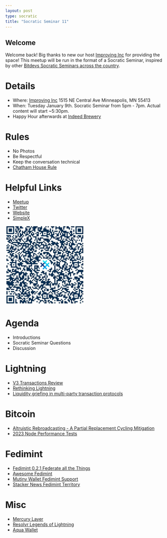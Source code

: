 ```yaml
---
layout: post
type: socratic
title: "Socratic Seminar 11"
---
```


## Welcome

Welcome back! Big thanks to new our host [Improving Inc](https://improving.com/) for providing the space!
This meetup will be run in the format of a Socratic Seminar, inspired by other [Bitdevs Socratic Seminars across the country](https://bitdevs.org/cities).

# Details
 - Where: [Improving Inc](https://www.google.com/maps/place/1515+NE+Central+Ave,+Minneapolis,+MN+55413/@45.0037797,-93.2469316,17z/data=!4m6!3m5!1s0x52b32d965c06ad57:0x277e62e6c3015129!8m2!3d45.0039428!4d-93.2456978!16s%2Fg%2F11bw3z3dw6) 1515 NE Central Ave Minneapolis, MN 55413
 - When: Tuesday January 9th. Socratic Seminar from 5pm - 7pm. Actual content will start ~5:30pm. 
 - Happy Hour afterwards at [Indeed Brewery](https://www.indeedbrewing.com/)

# Rules
 - No Photos
 - Be Respectful
 - Keep the conversation technical
 - [Chatham House Rule](https://www.facilitator.school/blog/chatham-house-rule)

# Helpful Links
 - [Meetup](https://www.meetup.com/minneapolis-bitcoin-developers/events/298091015/)
 - [Twitter](https://twitter.com/BitcoinersMPLS)
 - [Website](https://bitdevsmpls.org)
 - [SimpleX](https://simplex.chat/contact#/?v=1-2&smp=smp%3A%2F%2FenEkec4hlR3UtKx2NMpOUK_K4ZuDxjWBO1d9Y4YXVaA%3D%40smp14.simplex.im%2F2yDM8Eh4B5js6FLUOsANpVYwUt79Q_TO%23%2F%3Fv%3D1-2%26dh%3DMCowBQYDK2VuAyEAqaz4Ij9Xxn3ziHXN9DhPBdbTgYc-XjGpKcr-oDBL-hc%253D%26srv%3Daspkyu2sopsnizbyfabtsicikr2s4r3ti35jogbcekhm3fsoeyjvgrid.onion&data=%7B%22type%22%3A%22group%22%2C%22groupLinkId%22%3A%22I3WA2zuDa5OOHwDT6m0G8Q%3D%3D%22%7D)


<img src="../simplex.jpeg" width="250" height="250" />

# Agenda
 - Introductions
 - Socratic Seminar Questions
 - Discussion

# Lightning
 - [V3 Transactions Review](https://petertodd.org/2023/v3-transactions-review)
 - [Rethinking Lightning](https://stacker.news/items/379225)
 - [Liquidity griefing in multi-party transaction protocols](https://delvingbitcoin.org/t/liquidity-griefing-in-multi-party-transaction-protocols/264)

# Bitcoin
 - [Altruistic Rebroadcasting - A Partial Replacement Cycling Mitigation](https://lists.linuxfoundation.org/pipermail/bitcoin-dev/2023-December/022188.html)
 - [2023 Node Performance Tests](https://archive.ph/QCgOr)

# Fedimint
 - [Fedimint 0.2.1 Federate all the Things](https://github.com/fedimint/fedimint/releases/tag/v0.2.1)
 - [Awesome Fedimint](https://github.com/fedimint/awesome-fedimint)
 - [Mutiny Wallet Fedimint Support](https://github.com/MutinyWallet/mutiny-node/releases/tag/v0.5.1)
 - [Stacker News Fedimint Territory](https://stacker.news/~fedimint)

# Misc
 - [Mercury Layer](https://bitcoinmagazine.com/technical/mercury-layer-a-massive-improvement-on-statechains)
 - [Resolvr Legends of Lightning](https://www.nobsbitcoin.com/legends-of-lightning-vol-2-winners/)
 - [Aqua Wallet](https://aquawallet.io/)